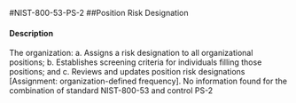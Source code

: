 #NIST-800-53-PS-2
##Position Risk Designation
#### Description
The organization:
  a.  Assigns a risk designation to all organizational positions;
  b.  Establishes screening criteria for individuals filling those positions; and
  c.  Reviews and updates position risk designations [Assignment: organization-defined frequency].
No information found for the combination of standard NIST-800-53 and control PS-2
